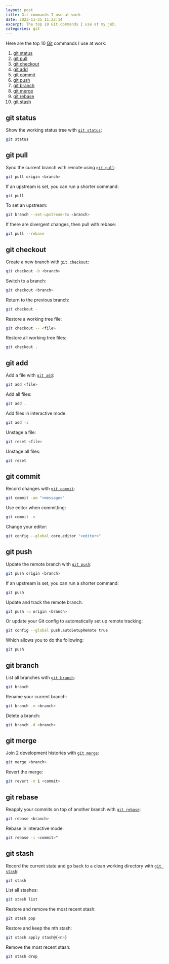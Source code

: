 ```yaml
---
layout: post
title: Git commands I use at work
date: 2023-11-25 11:22:14
excerpt: The top 10 Git commands I use at my job.
categories: git
---
```


Here are the top 10 [Git](https://git-scm.com/) commands I use at work:

1. [git status](#git-status)
2. [git pull](#git-pull)
3. [git checkout](#git-checkout)
4. [git add](#git-add)
5. [git commit](#git-commit)
6. [git push](#git-push)
7. [git branch](#git-branch)
8. [git merge](#git-merge)
9. [git rebase](#git-rebase)
10. [git stash](#git-stash)

## git status

Show the working status tree with [`git status`](https://git-scm.com/docs/git-status):

```sh
git status
```

## git pull

Sync the current branch with remote using [`git pull`](https://git-scm.com/docs/git-pull):

```sh
git pull origin <branch>
```

If an upstream is set, you can run a shorter command:

```sh
git pull
```

To set an upstream:

```sh
git branch --set-upstream-to <branch>
```

If there are divergent changes, then pull with rebase:

```sh
git pull --rebase
```

## git checkout

Create a new branch with [`git checkout`](https://git-scm.com/docs/git-checkout):

```sh
git checkout -b <branch>
```

Switch to a branch:

```sh
git checkout <branch>
```

Return to the previous branch:

```sh
git checkout -
```

Restore a working tree file:

```sh
git checkout -- <file>
```

Restore all working tree files:

```sh
git checkout .
```

## git add

Add a file with [`git add`](https://git-scm.com/docs/git-add):

```sh
git add <file>
```

Add all files:

```sh
git add .
```

Add files in interactive mode:

```sh
git add -i
```

Unstage a file:

```sh
git reset <file>
```

Unstage all files:

```sh
git reset
```

## git commit

Record changes with [`git commit`](https://git-scm.com/docs/git-commit):

```sh
git commit -am "<message>"
```

Use editor when committing:

```sh
git commit -v
```

Change your editor:

```sh
git config --global core.editor "<editor>"
```

## git push

Update the remote branch with [`git push`](https://git-scm.com/docs/git-push):

```sh
git push origin <branch>
```

If an upstream is set, you can run a shorter command:

```sh
git push
```

Update and track the remote branch:

```sh
git push -u origin <branch>
```

Or update your Git config to automatically set up remote tracking:

```sh
git config --global push.autoSetupRemote true
```

Which allows you to do the following:

```sh
git push
```

## git branch

List all branches with [`git branch`](https://git-scm.com/docs/git-branch):

```sh
git branch
```

Rename your current branch:

```sh
git branch -m <branch>
```

Delete a branch:

```sh
git branch -d <branch>
```

## git merge

Join 2 development histories with [`git merge`](https://git-scm.com/docs/git-merge):

```sh
git merge <branch>
```

Revert the merge:

```sh
git revert -m 1 <commit>
```

## git rebase

Reapply your commits on top of another branch with [`git rebase`](https://git-scm.com/docs/git-rebase):

```sh
git rebase <branch>
```

Rebase in interactive mode:

```sh
git rebase -i <commit>^
```

## git stash

Record the current state and go back to a clean working directory with [`git stash`](https://git-scm.com/docs/git-stash):

```sh
git stash
```

List all stashes:

```sh
git stash list
```

Restore and remove the most recent stash:

```sh
git stash pop
```

Restore and keep the nth stash:

```sh
git stash apply stash@{<n>}
```

Remove the most recent stash:

```sh
git stash drop
```
